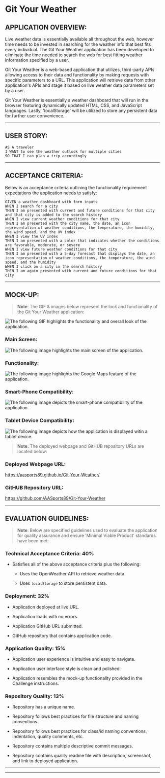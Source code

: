 # Git Your Weather

## APPLICATION OVERVIEW:

Live weather data is essentially available all throughout the web, however time needs to be invested in searching for the weather info that best fits every individual. The Git Your Weather application has been developed to eliminate the time needed to search the web for best fitting weather information specified by a user.

Git Your Weather is a web-based application that utilizes, third-party APIs allowing access to their data and functionality by making requests with specific parameters to a URL. This application will retrieve data from other application's APIs and stage it based on live weather data parameters set by a user. 

Git Your Weather is essentially a weather dashboard that will run in the browser featuring dynamically updated HTML, CSS, and JavaScript languages. Lastly, 'localStorage' will be utilized to store any persistent data for further user convenience.

- - -

## USER STORY:

```
AS A traveler
I WANT to see the weather outlook for multiple cities
SO THAT I can plan a trip accordingly
```

- - -

## ACCEPTANCE CRITERIA:

Below is an acceptance criteria outlining the functionality requirement expectations the application needs to satisfy:

```
GIVEN a weather dashboard with form inputs
WHEN I search for a city
THEN I am presented with current and future conditions for that city and that city is added to the search history
WHEN I view current weather conditions for that city
THEN I am presented with the city name, the date, an icon representation of weather conditions, the temperature, the humidity, the wind speed, and the UV index
WHEN I view the UV index
THEN I am presented with a color that indicates whether the conditions are favorable, moderate, or severe
WHEN I view future weather conditions for that city
THEN I am presented with a 5-day forecast that displays the date, an icon representation of weather conditions, the temperature, the wind speed, and the humidity
WHEN I click on a city in the search history
THEN I am again presented with current and future conditions for that city
```

- - -

## MOCK-UP:

> **Note**: The GIF & images below represent the look and functionality of the Git Your Weather application:


![The following GIF highlights the functionality and overall look of the application.](./assets/images/weather.gif)


### Main Screen:

![The following image highlights the main screen of the application.](./assets/images/mpg.jpg)


### Functionality:

![The following image highlights the Google Maps feature of the application.](./assets/images/mpg2.jpg)


### Smart-Phone Compatibility:

![The following image depicts the smart-phone compatibility of the application.](./assets/images/sph.jpg)


### Tablet Device Compatibility:

![The following image depicts how the application is displayed witin a tablet device.](./assets/images/td.jpg)


> **Note:** The deployed webpage and GitHUB repository URLs are located below:

### Deployed Webpage URL:
https://aasports89.github.io/Git-Your-Weather/

### GitHUB Repository URL:
https://github.com/AASports89/Git-Your-Weather

- - -

## EVALUATION GUIDELINES:

> **Note**: Below are specified guidelines used to evaluate the application for quality assurance and ensure 'Minimal Viable Product' standards have been met:

### Technical Acceptance Criteria: 40%

* Satisfies all of the above acceptance criteria plus the following:

    * Uses the OpenWeather API to retrieve weather data.

    * Uses `localStorage` to store persistent data.

### Deployment: 32%

* Application deployed at live URL.

* Application loads with no errors.

* Application GitHub URL submitted.

* GitHub repository that contains application code.

### Application Quality: 15%

* Application user experience is intuitive and easy to navigate.

* Application user interface style is clean and polished.

* Application resembles the mock-up functionality provided in the Challenge instructions.

### Repository Quality: 13%

* Repository has a unique name.

* Repository follows best practices for file structure and naming conventions.

* Repository follows best practices for class/id naming conventions, indentation, quality comments, etc.

* Repository contains multiple descriptive commit messages.

* Repository contains quality readme file with description, screenshot, and link to deployed application.


- - -
- - -